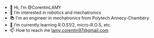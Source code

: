 - 👋 Hi, I’m @CorentinLAMY
- 👀 I’m interested in robotics and mechatronics
- 📚 I'm an engineer in mechatronics from Polytech Annecy-Chambéry
- 🌱 I’m currently learning R.O.S1/2, micro-R.O.S, etc.
- 📫 How to reach me lamy.corentin97@gmail.com
